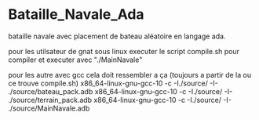 # Bataille_Navale_Ada
bataille navale avec placement de bateau aléatoire en langage ada.

  pour les utilsateur de gnat sous linux executer le script compile.sh pour compiler et executer avec "./MainNavale"

pour les autre avec gcc cela doit ressembler a ça (toujours a partir de la ou ce trouve compile.sh)
  x86_64-linux-gnu-gcc-10 -c -I./source/ -I- ./source/bateau_pack.adb
  x86_64-linux-gnu-gcc-10 -c -I./source/ -I- ./source/terrain_pack.adb
  x86_64-linux-gnu-gcc-10 -c -I./source/ -I- ./source/MainNavale.adb
